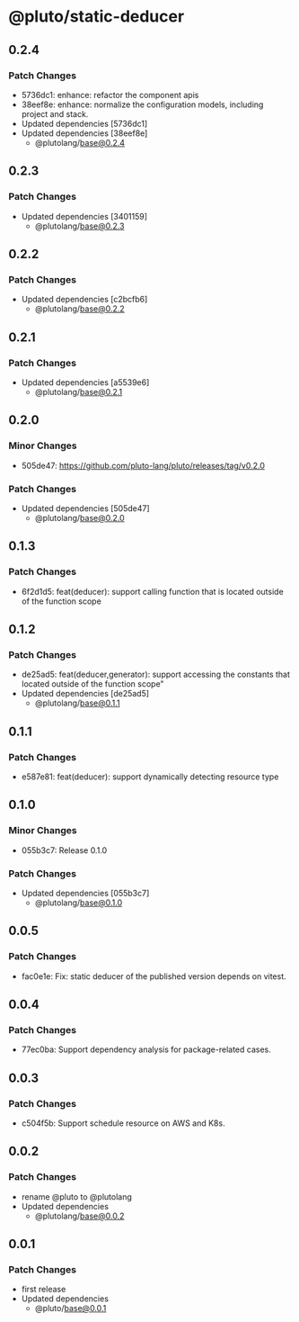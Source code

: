 # @pluto/static-deducer

## 0.2.4

### Patch Changes

- 5736dc1: enhance: refactor the component apis
- 38eef8e: enhance: normalize the configuration models, including project and stack.
- Updated dependencies [5736dc1]
- Updated dependencies [38eef8e]
  - @plutolang/base@0.2.4

## 0.2.3

### Patch Changes

- Updated dependencies [3401159]
  - @plutolang/base@0.2.3

## 0.2.2

### Patch Changes

- Updated dependencies [c2bcfb6]
  - @plutolang/base@0.2.2

## 0.2.1

### Patch Changes

- Updated dependencies [a5539e6]
  - @plutolang/base@0.2.1

## 0.2.0

### Minor Changes

- 505de47: https://github.com/pluto-lang/pluto/releases/tag/v0.2.0

### Patch Changes

- Updated dependencies [505de47]
  - @plutolang/base@0.2.0

## 0.1.3

### Patch Changes

- 6f2d1d5: feat(deducer): support calling function that is located outside of the function scope

## 0.1.2

### Patch Changes

- de25ad5: feat(deducer,generator): support accessing the constants that located outside of the function scope"
- Updated dependencies [de25ad5]
  - @plutolang/base@0.1.1

## 0.1.1

### Patch Changes

- e587e81: feat(deducer): support dynamically detecting resource type

## 0.1.0

### Minor Changes

- 055b3c7: Release 0.1.0

### Patch Changes

- Updated dependencies [055b3c7]
  - @plutolang/base@0.1.0

## 0.0.5

### Patch Changes

- fac0e1e: Fix: static deducer of the published version depends on vitest.

## 0.0.4

### Patch Changes

- 77ec0ba: Support dependency analysis for package-related cases.

## 0.0.3

### Patch Changes

- c504f5b: Support schedule resource on AWS and K8s.

## 0.0.2

### Patch Changes

- rename @pluto to @plutolang
- Updated dependencies
  - @plutolang/base@0.0.2

## 0.0.1

### Patch Changes

- first release
- Updated dependencies
  - @pluto/base@0.0.1
